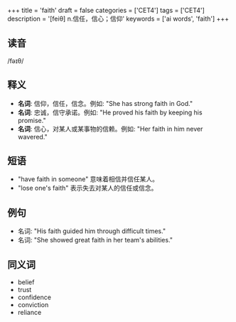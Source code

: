 +++
title = 'faith'
draft = false
categories = ['CET4']
tags = ['CET4']
description = '[feiθ] n.信任，信心；信仰'
keywords = ['ai words', 'faith']
+++

## 读音
/fəɪθ/

## 释义
- **名词**: 信仰，信任，信念。例如: "She has strong faith in God."
- **名词**: 忠诚，信守承诺。例如: "He proved his faith by keeping his promise."
- **名词**: 信心，对某人或某事物的信赖。例如: "Her faith in him never wavered."

## 短语
- "have faith in someone" 意味着相信并信任某人。
- "lose one's faith" 表示失去对某人的信任或信念。

## 例句
- 名词: "His faith guided him through difficult times."
- 名词: "She showed great faith in her team's abilities."

## 同义词
- belief
- trust
- confidence
- conviction
- reliance

